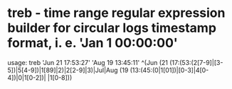 # treb - time range regular expression builder for circular logs timestamp format, i. e. 'Jan  1 00:00:00'
usage: treb 'Jun 21 17:53:27' 'Aug 19 13:45:11'
^(Jun (21 (17:(53:(2[7-9]|[3-5])|5[4-9])|1[89]|2)|2[2-9]|3)|Jul|Aug (19 (13:(45:(0|1[01])|[0-3]|4[0-4])|0|1[0-2])| |1[0-8]))
